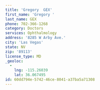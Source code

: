 ```yaml
---
title: 'Gregory  GEX'
first_name: 'Gregory '
last_name: GEX
phone: 702-366-1268
category: Doctors
services: Ophthalmology
address: '8285 W Arby Ave.'
city: 'Las Vegas'
state: NV
zip: '89113'
license_type: MD
_geoloc:
  -
    lng: -115.26039
    lat: 36.067495
id: 60dd794e-5742-46ce-8041-a37ba5a71308
---
```

